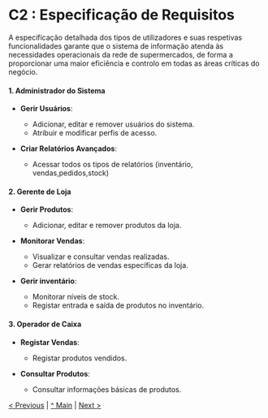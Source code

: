 # C2 : Especificação de Requisitos

  
  
  

A especificação detalhada dos tipos de utilizadores e suas respetivas funcionalidades garante que o sistema de informação atenda às necessidades operacionais da rede de supermercados, de forma a proporcionar uma maior eficiência e controlo em todas as áreas críticas do negócio.

#### 1. Administrador do Sistema

-   **Gerir Usuários**:
    
    -   Adicionar, editar e remover usuários do sistema.
    -   Atribuir e modificar perfis de acesso.

-   **Criar Relatórios Avançados**:
    
    -   Acessar todos os tipos de relatórios (inventário, vendas,pedidos,stock)
  



    

#### 2. Gerente de Loja

-   **Gerir Produtos**:
    
    -   Adicionar, editar e remover produtos da loja.
    
-   **Monitorar Vendas**:
    
    -   Visualizar e consultar vendas realizadas.
    -   Gerar relatórios de vendas específicas da loja.
    
-   **Gerir inventário**:
    
    -   Monitorar níveis de stock.
    -   Registar entrada e saída de produtos no inventário.


#### 3. Operador de Caixa

-   **Registar Vendas**:
    
    -   Registar produtos vendidos.

-   **Consultar Produtos**:
    
    -   Consultar informações básicas de produtos.



[< Previous](rei01.md) | [^ Main](/../../) | [Next >](rei03.md)
